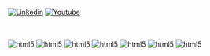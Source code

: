 [![Linkedin](https://img.shields.io/badge/LinkedIn-0077B5?style=for-the-badge&logo=linkedin&logoColor=white)](https://www.linkedin.com/in/jw-scotton)
[![Youtube](https://img.shields.io/badge/YouTube-FF0000?style=for-the-badge&logo=youtube&logoColor=white)](https://www.youtube.com/channel/UCocb9uLaD1R2EDW6Wvyt9xQ)
##

<div style="display:inline_block"><br/>

  <img align="center" alt="html5" src="https://img.shields.io/badge/JavaScript-FFE4B5&Color=white?style=for-the-badge&logo=javascript&logoColor=white">
  <img align="center" alt="html5" src="https://img.shields.io/badge/HTML5-E34F26?style=for-the-badge&logo=html5&logoColor=white">
  <img align="center" alt="html5" src="https://img.shields.io/badge/C-00599C?style=for-the-badge&logo=c&logoColor=white">
  <img align="center" alt="html5" src="https://img.shields.io/badge/LaTeX-47A141?style=for-the-badge&logo=LaTeX&logoColor=white">
  <img align="center" alt="html5" src="https://img.shields.io/badge/CSS3-1572B6?style=for-the-badge&logo=css3&logoColor=white">
  <img align="center" alt="html5" src="https://img.shields.io/badge/Fortran-%23734F96.svg?style=for-the-badge&logo=fortran&logoColor=white">
  <img align="center" alt="html5" src="https://img.shields.io/badge/Pascal-00599C?style=for-the-badge">
      
</div>
